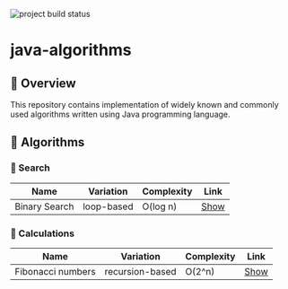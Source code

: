 ![project build status](https://github.com/anverbogatov/java-algorithms/actions/workflows/maven.yml/badge.svg)

# java-algorithms

## 🦅 Overview
This repository contains implementation of widely known and commonly used algorithms written using Java programming language.

## 📒 Algorithms

### 🔎 Search
| Name | Variation| Complexity | Link |
|------|----------|------------|------|
| Binary Search | loop-based | O(log n) | [Show](https://github.com/anverbogatov/java-algorithms/blob/3cdac6ad6f99c53ec0e109dacce00eecb51fc66f/src/main/java/com/anverbogatov/algorithms/search/BinarySearch.java#L19) |

### 🧮 Calculations
| Name | Variation| Complexity | Link |
|------|----------|------------|------|
| Fibonacci numbers | recursion-based | O(2^n) | [Show](https://github.com/anverbogatov/java-algorithms/blob/04a46c302c9c49bfdeb4572c5623651ae88059a8/src/main/java/com/anverbogatov/algorithms/calculations/FibonacciNumbers.java#L13) |
